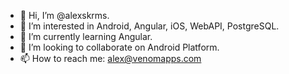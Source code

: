 - 👋 Hi, I’m @alexskrms.
- 👀 I’m interested in Android, Angular, iOS, WebAPI, PostgreSQL.
- 🌱 I’m currently learning Angular.
- 💞️ I’m looking to collaborate on Android Platform.
- 📫 How to reach me: alex@venomapps.com
